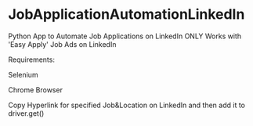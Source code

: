 # JobApplicationAutomationLinkedIn
Python App to Automate Job Applications on LinkedIn
ONLY Works with 'Easy Apply' Job Ads on LinkedIn 

Requirements:

Selenium 

Chrome Browser

Copy Hyperlink for specified Job&Location on LinkedIn and then add it to driver.get() 

